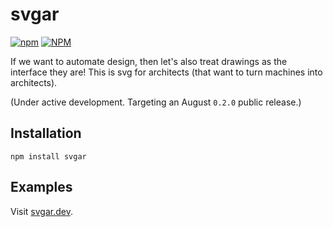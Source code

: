 # svgar

[![npm](https://img.shields.io/npm/v/svgar.svg?style=flat-square)](https://www.npmjs.com/package/svgar)
[![NPM](https://img.shields.io/npm/l/svgar.svg?style=flat-square)](https://github.com/WeWorkSandbox/svgar/blob/master/LICENSE)

If we want to automate design, then let's also treat drawings as the interface they are! This is svg for architects (that want to turn machines into architects).

(Under active development. Targeting an August `0.2.0` public release.)

## Installation

`npm install svgar`

## Examples

Visit [svgar.dev](https//svgar.dev).
